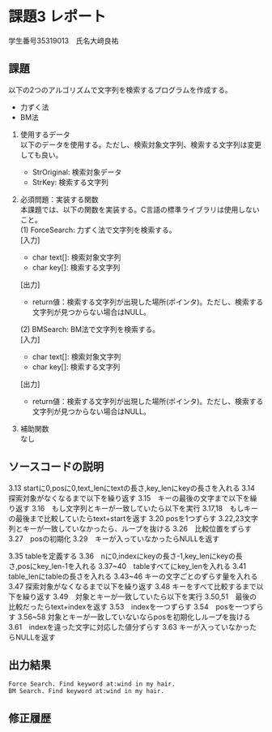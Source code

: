 # 課題3 レポート
学生番号35319013　氏名大﨑良祐


## 課題  

以下の2つのアルゴリズムで文字列を検索するプログラムを作成する。  
- 力ずく法
- BM法

1. 使用するデータ  
以下のデータを使用する。ただし、検索対象文字列、検索する文字列は変更しても良い。  
    - StrOriginal: 検索対象データ
    - StrKey: 検索する文字列

2. 必須問題：実装する関数  
本課題では、以下の関数を実装する。C言語の標準ライブラリは使用しないこと。  
    (1) ForceSearch: 力ずく法で文字列を検索する。  
    [入力]  
    - char text[]: 検索対象文字列  
    - char key[]: 検索する文字列  

    [出力]  
    - return値：検索する文字列が出現した場所(ポインタ)。ただし、検索する文字列が見つからない場合はNULL。  

    (2) BMSearch: BM法で文字列を検索する。  
    [入力]  
    - char text[]: 検索対象文字列  
    - char key[]: 検索する文字列  
 
    [出力]  
    - return値：検索する文字列が出現した場所(ポインタ)。ただし、検索する文字列が見つからない場合はNULL。  

3. 補助関数  
なし

## ソースコードの説明
3.13 startに0,posに0,text_lenにtextの長さ,key_lenにkeyの長さを入れる
3.14　探索対象がなくなるまで以下を繰り返す
3.15　キーの最後の文字まで以下を繰り返す
3.16　もし文字列とキーが一致していたら以下を実行
3.17,18　もしキーの最後まで比較していたらtext+startを返す
3.20 posを1つずらす
3.22,23文字列とキーが一致していなかったら、ループを抜ける
3.26　比較位置をずらす
3.27　posの初期化
3.29　キーが入っていなかったらNULLを返す

3.35 tableを定義する
3.36　nに0,indexにkeyの長さ-1,key_lenにkeyの長さ,posにkey_len-1を入れる
3.37~40　tableすべてにkey_lenを入れる
3.41 table_lenにtableの長さを入れる
3.43~46 キーの文字ごとのずらす量を入れる
3.47 探索対象がなくなるまで以下を繰り返す
3.48 キーをすべて比較するまで以下を繰り返す
3.49　対象とキーが一致していたら以下を実行
3.50,51　最後の比較だったらtext+indexを返す
3.53　indexを一つずらす
3.54　posを一つずらす
3.56~58 対象とキーが一致していないならposを初期化しループを抜ける
3.61　indexを違った文字に対応した値分ずらす
3.63 キーが入っていなかったらNULLを返す


## 出力結果

```
Force Search. Find keyword at:wind in my hair.
BM Search. Find keyword at:wind in my hair.
```

## 修正履歴


